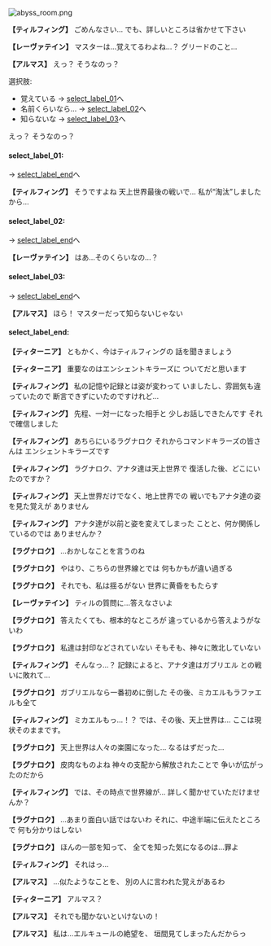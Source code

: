
![abyss_room.png](../images/backgrounds/abyss_room.png)

**【ティルフィング】**
ごめんなさい…
でも、詳しいところは省かせて下さい

**【レーヴァテイン】**
マスターは…覚えてるわよね…？
グリードのこと…

**【アルマス】**
えっ？
そうなのっ？

選択肢:
- 覚えている → [select_label_01](#select_label_01)へ
- 名前くらいなら… → [select_label_02](#select_label_02)へ
- 知らないな → [select_label_03](#select_label_03)へ

えっ？
そうなのっ？

#### select_label_01:
 → [select_label_end](#select_label_end)へ

**【ティルフィング】**
そうですよね
天上世界最後の戦いで…
私が“淘汰”しましたから…

#### select_label_02:
 → [select_label_end](#select_label_end)へ

**【レーヴァテイン】**
はあ…そのくらいなの…？

#### select_label_03:
 → [select_label_end](#select_label_end)へ

**【アルマス】**
ほら！
マスターだって知らないじゃない

#### select_label_end:

**【ティターニア】**
ともかく、今はティルフィングの
話を聞きましょう

**【ティターニア】**
重要なのはエンシェントキラーズに
ついてだと思います

**【ティルフィング】**
私の記憶や記録とは姿が変わって
いましたし、雰囲気も違っていたので
断言できずにいたのですけれど…

**【ティルフィング】**
先程、一対一になった相手と
少しお話しできたんです
それで確信しました

**【ティルフィング】**
あちらにいるラグナロク
それからコマンドキラーズの皆さんは
エンシェントキラーズです

**【ティルフィング】**
ラグナロク、アナタ達は天上世界で
復活した後、どこにいたのですか？

**【ティルフィング】**
天上世界だけでなく、地上世界での
戦いでもアナタ達の姿を見た覚えが
ありません

**【ティルフィング】**
アナタ達が以前と姿を変えてしまった
ことと、何か関係しているのでは
ありませんか？

**【ラグナロク】**
…おかしなことを言うのね

**【ラグナロク】**
やはり、こちらの世界線とでは
何もかもが違い過ぎる

**【ラグナロク】**
それでも、私は揺るがない
世界に黄昏をもたらす

**【レーヴァテイン】**
ティルの質問に…答えなさいよ

**【ラグナロク】**
答えたくても、根本的なところが
違っているから答えようがないわ

**【ラグナロク】**
私達は封印などされていない
そもそも、神々に敗北していない

**【ティルフィング】**
そんなっ…？
記録によると、アナタ達はガブリエル
との戦いに敗れて…

**【ラグナロク】**
ガブリエルなら一番初めに倒した
その後、ミカエルもラファエルも全て

**【ティルフィング】**
ミカエルもっ…！？
では、その後、天上世界は…
ここは現状そのままです。

**【ラグナロク】**
天上世界は人々の楽園になった…
なるはずだった…

**【ラグナロク】**
皮肉なものよね
神々の支配から解放されたことで
争いが広がったのだから

**【ティルフィング】**
では、その時点で世界線が…
詳しく聞かせていただけませんか？

**【ラグナロク】**
…あまり面白い話ではないわ
それに、中途半端に伝えたところで
何も分かりはしない

**【ラグナロク】**
ほんの一部を知って、
全てを知った気になるのは…罪よ

**【ティルフィング】**
それはっ…

**【アルマス】**
…似たようなことを、
別の人に言われた覚えがあるわ

**【ティターニア】**
アルマス？

**【アルマス】**
それでも聞かないといけないの！

**【アルマス】**
私は…エルキュールの絶望を、
垣間見てしまったんだからっ